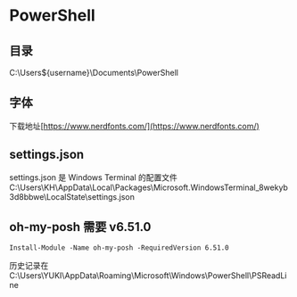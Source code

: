 # PowerShell

## 目录

C:\Users\${username}\Documents\PowerShell

## 字体

下载地址[https://www.nerdfonts.com/](https://www.nerdfonts.com/)

## settings.json

settings.json 是 Windows Terminal 的配置文件 C:\Users\KH\AppData\Local\Packages\Microsoft.WindowsTerminal_8wekyb3d8bbwe\LocalState\settings.json

## oh-my-posh 需要 v6.51.0

`Install-Module -Name oh-my-posh -RequiredVersion 6.51.0`


历史记录在C:\Users\YUKI\AppData\Roaming\Microsoft\Windows\PowerShell\PSReadLine
